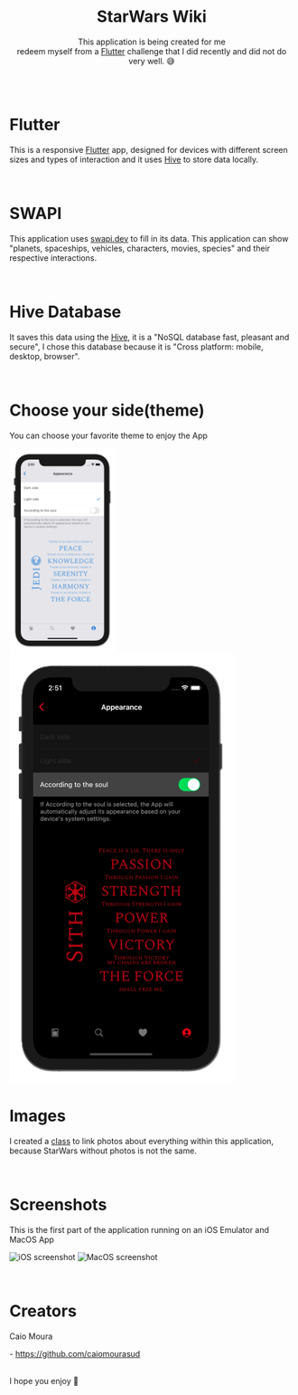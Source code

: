 <h1 align=center> StarWars Wiki </h3>

<p align=center>
  This application is being created for me <br>
  redeem myself from a <a href="https://flutter.dev/" target="_blank">Flutter</a> challenge that I did recently and did not do very well. 😅
</p>
</br>
</br>

# Flutter
<p>This is a responsive <a href="https://flutter.dev/" target="_blank">Flutter</a> app, designed for devices with different screen sizes and types of interaction and it uses <a href="https://pub.dev/packages/hive" target="_blank">Hive</a> to store data locally.</p>
</br>

# SWAPI
<p>This application uses <a href="https://swapi.dev/" target="_blank">swapi.dev</a> to fill in its data. This application can show "planets, spaceships, vehicles, characters, movies, species" and their respective interactions.</p>
</br>

# Hive Database
<p>It saves this data using the <a href="https://pub.dev/packages/hive" target="_blank">Hive</a>, it is a "NoSQL database fast, pleasant and secure", I chose this database because it is "Cross platform: mobile, desktop, browser".</p>
</br>

# Choose your side(theme)
<p>You can choose your favorite theme to enjoy the App</p>
<p>
  <img src="screens/light_side.png" height="360" alt="Light side screenshot">
  <img src="screens/dark_side.png" alt="Dark side screenshot">
</p>


# Images
<p>I created a <a href="https://github.com/CaioMouraSud/starwarswiki/blob/main/lib/app/utils/image_generator.dart">class</a> to link photos about everything within this application, because StarWars without photos is not the same.</p>
</br>

# Screenshots
<p>This is the first part of the application running on an iOS Emulator and MacOS App</p>
<p>
  <img src="screens/ios_presentation.gif" height="360" alt="iOS screenshot">
  <img src="screens/mac_presentation.gif" height="360" alt="MacOS screenshot">
</p>
</br>

# Creators
<p>Caio Moura</p>
- <a href="https://github.com/caiomourasud" target="_blank">https://github.com/caiomourasud</a>
</br>
</br>
<p>I hope you enjoy 🤘</p>
